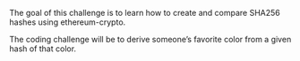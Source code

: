 The goal of this challenge is to learn how to create and compare SHA256 hashes using ethereum-crypto.

The coding challenge will be to derive someone’s favorite color from a given hash of that color. 
